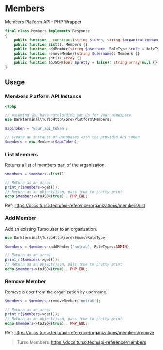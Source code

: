# Members

Members Platform API - PHP Wrapper

```php
final class Members implements Response
{
    public function __construct(string $token, string $organizationName) {}
    public function list(): Members {}
    public function addMember(string $username, RoleType $role = RoleType::MEMBER): Members {}
    public function removeMember(string $username): Members {}
    public function get(): array {}
    public function toJSON(bool $pretty = false): string|array|null {}
}
```

## Usage

### Members Platform API Instance

```php
<?php

// Assuming you have autoloading set up for your namespace
use Darkterminal\TursoHttp\core\Platform\Members;

$apiToken = 'your_api_token';

// Create an instance of Databases with the provided API token
$members = new Members($apiToken);
```

### List Members

Returns a list of members part of the organization.

```php
$members = $members->list();

// Return as an array
print_r($members->get());
// Return as an object/json, pass true to pretty print
echo $members->toJSON(true) . PHP_EOL;
```

Ref: https://docs.turso.tech/api-reference/organizations/members/list

### Add Member

Add an existing Turso user to an organization.

```php
use Darkterminal\TursoHttp\core\Enums\RoleType;

$members = $members->addMember('notrab', RoleType::ADMIN);

// Return as an array
print_r($members->get());
// Return as an object/json, pass true to pretty print
echo $members->toJSON(true) . PHP_EOL;
```

### Remove Member

Remove a user from the organization by username.

```php
$members = $members->removeMember('notrab');

// Return as an array
print_r($members->get());
// Return as an object/json, pass true to pretty print
echo $members->toJSON(true) . PHP_EOL;
```

Ref: https://docs.turso.tech/api-reference/organizations/members/remove

> Turso Members: https://docs.turso.tech/api-reference/members
